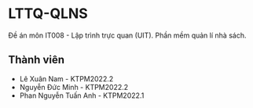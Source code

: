 # LTTQ-QLNS

Đề án môn IT008 - Lập trình trực quan (UIT).
Phần mềm quản lí nhà sách.
## Thành viên
- Lê Xuân Nam - KTPM2022.2
- Nguyễn Đức Minh - KTPM2022.2
- Phan Nguyễn Tuấn Anh - KTPM2022.1
